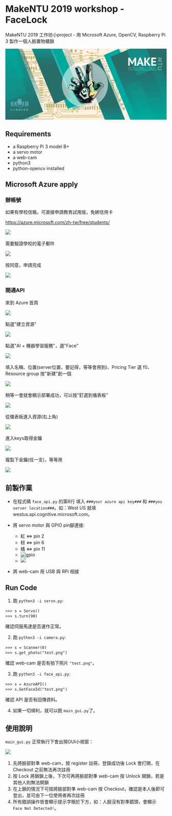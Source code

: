 # MakeNTU 2019 workshop - FaceLock

MakeNTU 2019 工作坊小project - 用 Microsoft Azure, OpenCV, Raspberry Pi 3 製作一個人臉置物櫃鎖

![cover](cover.jpg)

## Requirements

- a Raspberry Pi 3 model B+
- a servo motor
- a web-cam
- python3
- python-opencv installed

## Microsoft Azure apply

### 辦帳號

如果有學校信箱，可直接申請教育試用版，免綁信用卡

https://azure.microsoft.com/zh-tw/free/students/

![](https://i.imgur.com/Er8OD5o.png)

需要驗證學校的電子郵件

![](https://i.imgur.com/kGLr2mb.png)

按同意，申請完成

![](https://i.imgur.com/wwShjgL.png)

### 開通API

來到 Azure 首頁

![](https://i.imgur.com/7KcCmI6.png)

點選"建立資源"

![](https://i.imgur.com/Unql15X.png)

點選"AI + 機器學習服務"，選"Face"

![](https://i.imgur.com/5QkDnQj.png)

填入名稱、位置(server位置，要記得，等等會用到)、Pricing Tier 選 f0、Resource group 按"新建"創一個


![](https://i.imgur.com/Qtz0mAl.png)

稍等一會就會顯示部署成功，可以按"釘選到儀表板"

![](https://i.imgur.com/x4vTlsy.png)

從儀表板進入資源(右上角)

![](https://i.imgur.com/nySOAwm.png)

進入keys取得金鑰

![](https://i.imgur.com/SOKknf5.png)

複製下金鑰(任一支)，等等用

![](https://i.imgur.com/NSVdlyj.png)


## 前製作業

- 在程式碼 `face_api.py` 的第6行 填入 `###your azure api key###` 和 `###you server location###`。如：West US 就填 westus.api.cognitive.microsoft.com。

- 將 servo motor 與 GPIO pin腳連接:
  - 紅 <=> pin 2
  - 棕 <=> pin 6
  - 橘 <=> pin 11
  - ![gpio](https://www.bigmessowires.com/wp-content/uploads/2018/05/Raspberry-GPIO.jpg)
  - ![](https://i.imgur.com/nebKdoa.jpg)
- 將 web-cam 用 USB 與 RPi 相接

## Run Code

1. 跑 `python3 -i servo.py`:

```
>>> s = Servo()
>>> s.turn(90)
```

確認伺服馬達是否運作正常。

2. 跑 `python3 -i camera.py`:

```
>>> s = Scanner(0)
>>> s.get_photo("test.png")
```

確認 web-cam 是否有拍下照片 `"test.png"`。

3. 跑 `python3 -i face_api.py`:

```
>>> s = AzureAPI()
>>> s.GetFaceId("test.png")
```

確認 API 是否有回傳資料。


4. 如果一切順利，就可以跑 `main_gui.py`了。

## 使用說明
`main_gui.py` 正常執行下會出現GUI小視窗：

![](https://i.imgur.com/up4xYHQ.png)

1. 先將臉部對準 web-cam，按 register 註冊，登錄成功後 Lock 會打開，在 Checkout 之前無法再次註冊
2. 按 Lock 將鎖鎖上後，下次可再將臉部對準 web-cam 按 Unlock 開鎖，若是其他人則無法開鎖
3. 在上鎖的情況下可按將臉部對準 web-cam 按 Checkout，確認是本人後即可登出，並可由下一位使用者再次註冊
4. 所有錯誤操作皆會顯示提示字眼於下方，如：人臉沒有對準鏡頭，會顯示 `Face Not Detected!`。